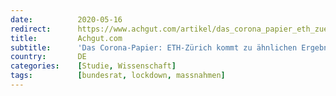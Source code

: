 ```yaml
---
date:          2020-05-16
redirect:      https://www.achgut.com/artikel/das_corona_papier_eth_zuerich_kommt_zu_aehnlichen_ergebnissen
title:         Achgut.com
subtitle:      'Das Corona-Papier: ETH-Zürich kommt zu ähnlichen Ergebnissen'
country:       DE
categories:    [Studie, Wissenschaft]
tags:          [bundesrat, lockdown, massnahmen]
---
```

